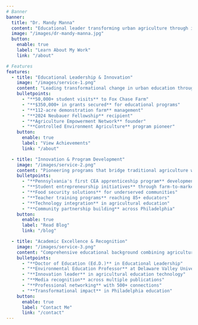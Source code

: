 ```yaml
---
# Banner
banner:
  title: "Dr. Mandy Manna"
  content: "Educational leader transforming urban agriculture through innovative experiential learning. Farm Administrator at Fox Chase Farm, managing the largest public school district-run educational farm in the United States."
  image: "/images/dr-mandy-manna.jpg"
  button:
    enable: true
    label: "Learn About My Work"
    link: "/about"

# Features
features:
  - title: "Educational Leadership & Innovation"
    image: "/images/service-1.png"
    content: "Leading transformational change in urban education through agricultural innovation, serving over 200,000 students across Philadelphia's 8th largest school district in the United States."
    bulletpoints:
      - "**50,000+ student visits** to Fox Chase Farm"
      - "**$350,000+ in grants secured** for educational programs"
      - "**112-acre demonstration farm** management"
      - "**2024 Neubauer Fellowship** recipient"
      - "**Agriculture Empowerment Network** founder"
      - "**Controlled Environment Agriculture** program pioneer"
    button:
      enable: true
      label: "View Achievements"
      link: "/about"

  - title: "Innovation & Program Development"
    image: "/images/service-2.png"
    content: "Pioneering programs that bridge traditional agriculture with modern technology, creating career pathways for urban youth while addressing food insecurity in Philadelphia communities."
    bulletpoints:
      - "**Pennsylvania's first CEA apprenticeship program** development"
      - "**Student entrepreneurship initiatives** through farm-to-market programs"
      - "**Food security solutions** for underserved communities"
      - "**Teacher training programs** reaching 85+ educators"
      - "**Technology integration** in agricultural education"
      - "**Community partnership building** across Philadelphia"
    button:
      enable: true
      label: "Read Blog"
      link: "/blog"

  - title: "Academic Excellence & Recognition"
    image: "/images/service-3.png"
    content: "Comprehensive educational background combining agricultural expertise with educational leadership, positioning uniquely to transform urban agricultural education."
    bulletpoints:
      - "**Doctor of Education (Ed.D.)** in Educational Leadership"
      - "**Environmental Education Professor** at Delaware Valley University"
      - "**Innovation leader** in agricultural education technology"
      - "**Media recognition** across multiple publications"
      - "**Professional networking** with 500+ connections"
      - "**Transformational impact** in Philadelphia education"
    button:
      enable: true
      label: "Contact Me"
      link: "/contact"
---
```

